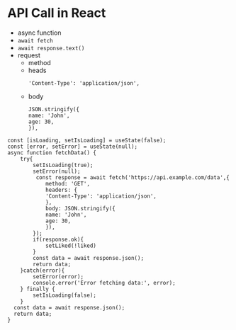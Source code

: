 # API Call in React

- async function
- `await fetch`
- `await response.text()`
- request
  - method
  - heads
    ```
    'Content-Type': 'application/json',
    ```
  - body
    ```
    JSON.stringify({
    name: 'John',
    age: 30,
    }),
    ```

```JSX
const [isLoading, setIsLoading] = useState(false);
const [error, setError] = useState(null);
async function fetchData() {
    try{
        setIsLoading(true);
        setError(null);
         const response = await fetch('https://api.example.com/data',{
            method: 'GET',
            headers: {
            'Content-Type': 'application/json',
            },
            body: JSON.stringify({
            name: 'John',
            age: 30,
            }),
        });
        if(response.ok){
            setLiked(!liked)
        }
        const data = await response.json();
        return data;
    }catch(error){
        setError(error);
        console.error('Error fetching data:', error);
    } finally {
        setIsLoading(false);
    }
  const data = await response.json();
  return data;
}
```